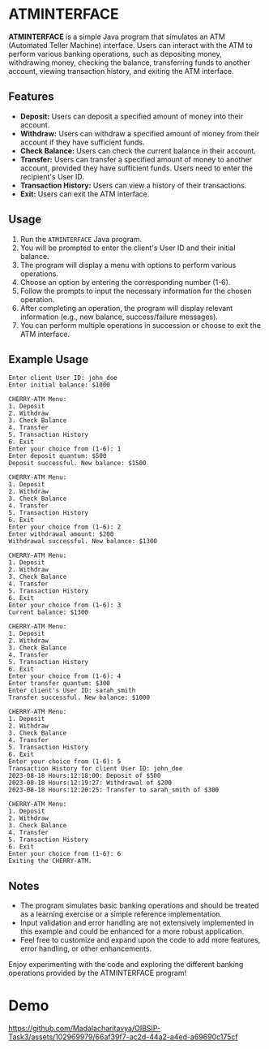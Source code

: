 # ATMINTERFACE

**ATMINTERFACE** is a simple Java program that simulates an ATM (Automated Teller Machine) interface. Users can interact with the ATM to perform various banking operations, such as depositing money, withdrawing money, checking the balance, transferring funds to another account, viewing transaction history, and exiting the ATM interface.

## Features

- **Deposit:** Users can deposit a specified amount of money into their account.
- **Withdraw:** Users can withdraw a specified amount of money from their account if they have sufficient funds.
- **Check Balance:** Users can check the current balance in their account.
- **Transfer:** Users can transfer a specified amount of money to another account, provided they have sufficient funds. Users need to enter the recipient's User ID.
- **Transaction History:** Users can view a history of their transactions.
- **Exit:** Users can exit the ATM interface.

## Usage

1. Run the `ATMINTERFACE` Java program.
2. You will be prompted to enter the client's User ID and their initial balance.
3. The program will display a menu with options to perform various operations.
4. Choose an option by entering the corresponding number (1-6).
5. Follow the prompts to input the necessary information for the chosen operation.
6. After completing an operation, the program will display relevant information (e.g., new balance, success/failure messages).
7. You can perform multiple operations in succession or choose to exit the ATM interface.

## Example Usage

```
Enter client User ID: john_doe
Enter initial balance: $1000

CHERRY-ATM Menu:
1. Deposit
2. Withdraw
3. Check Balance
4. Transfer
5. Transaction History
6. Exit
Enter your choice from (1-6): 1
Enter deposit quantum: $500
Deposit successful. New balance: $1500

CHERRY-ATM Menu:
1. Deposit
2. Withdraw
3. Check Balance
4. Transfer
5. Transaction History
6. Exit
Enter your choice from (1-6): 2
Enter withdrawal amount: $200
Withdrawal successful. New balance: $1300

CHERRY-ATM Menu:
1. Deposit
2. Withdraw
3. Check Balance
4. Transfer
5. Transaction History
6. Exit
Enter your choice from (1-6): 3
Current balance: $1300

CHERRY-ATM Menu:
1. Deposit
2. Withdraw
3. Check Balance
4. Transfer
5. Transaction History
6. Exit
Enter your choice from (1-6): 4
Enter transfer quantum: $300
Enter client's User ID: sarah_smith
Transfer successful. New balance: $1000

CHERRY-ATM Menu:
1. Deposit
2. Withdraw
3. Check Balance
4. Transfer
5. Transaction History
6. Exit
Enter your choice from (1-6): 5
Transaction History for client User ID: john_doe
2023-08-18 Hours:12:18:00: Deposit of $500
2023-08-18 Hours:12:19:27: Withdrawal of $200
2023-08-18 Hours:12:20:25: Transfer to sarah_smith of $300

CHERRY-ATM Menu:
1. Deposit
2. Withdraw
3. Check Balance
4. Transfer
5. Transaction History
6. Exit
Enter your choice from (1-6): 6
Exiting the CHERRY-ATM.
```

## Notes

- The program simulates basic banking operations and should be treated as a learning exercise or a simple reference implementation.
- Input validation and error handling are not extensively implemented in this example and could be enhanced for a more robust application.
- Feel free to customize and expand upon the code to add more features, error handling, or other enhancements.

Enjoy experimenting with the code and exploring the different banking operations provided by the ATMINTERFACE program!

# Demo

https://github.com/Madalacharitavya/OIBSIP-Task3/assets/102969979/66af39f7-ac2d-44a2-a4ed-a69690c175cf


